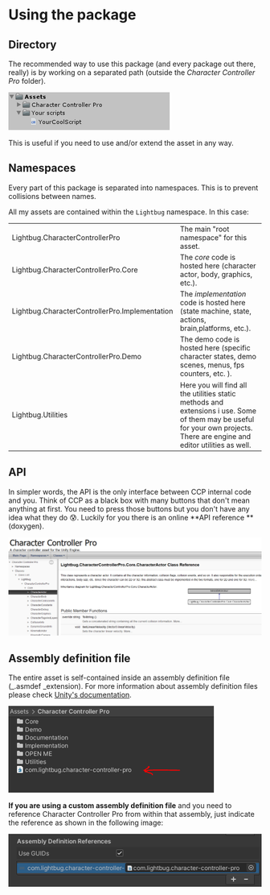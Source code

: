 # Using the package

## Directory

The recommended way to use this package (and every package out there, really) is by working on a separated path (outside the _Character Controller Pro_ folder). 

![](<../.gitbook/assets/imagen (21).png>)

This is useful if you need to use and/or extend the asset in any way.

## Namespaces

Every part of this package is separated into namespaces. This is to prevent collisions between names.

All my assets are contained within the `Lightbug` namespace. In this case:

|                                                |                                                                                                                                                                            |
| ---------------------------------------------- | -------------------------------------------------------------------------------------------------------------------------------------------------------------------------- |
| Lightbug.CharacterControllerPro                | The main "root namespace" for this asset.                                                                                                                                  |
| Lightbug.CharacterControllerPro.Core           | The _core_ code is hosted here (character actor, body, graphics, etc.).                                                                                                    |
| Lightbug.CharacterControllerPro.Implementation | The _implementation_ code is hosted here (state machine, state, actions, brain,platforms, etc.).                                                                           |
| Lightbug.CharacterControllerPro.Demo           | The demo code is hosted here (specific character states, demo scenes, menus, fps counters, etc. ).                                                                         |
| Lightbug.Utilities                             | Here you will find all the utilities static methods and extensions i use. Some of them may be useful for your own projects. There are engine and editor utilities as well. |

## API

In simpler words, the API is the only interface between CCP internal code and you. Think of CCP as a black box with many buttons that don't mean anything at first. You need to press those buttons but you don't have any idea what they do :cold_sweat:. Luckily for you there is an online **API reference **(doxygen).

![](<../.gitbook/assets/imagen (23).png>)

## Assembly definition file

The entire asset is self-contained inside an assembly definition file (_.asmdef _extension). For more information about assembly definition files please check [Unity's documentation](https://docs.unity3d.com/2019.1/Documentation/Manual/ScriptCompilationAssemblyDefinitionFiles.html).

![](<../.gitbook/assets/imagen (90).png>)

**If you are using a custom assembly definition file** and you need to reference Character Controller Pro from within that assembly, just indicate the reference as shown in the following image:

![](<../.gitbook/assets/imagen (91).png>)

